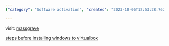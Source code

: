 ```yaml
---
{"category": "Software activation", "created": "2023-10-06T12:53:28.762Z", "date": "2023-10-06 12:53:28", "description": "This article provides instructions for activating Windows and Microsoft Office, as well as installing them in a VirtualBox environment. It also includes a link to a blog post with more detailed steps. The website mentioned is massgrave.dev.", "modified": "2023-10-06T13:09:25.901Z", "tags": ["Windows activation", "Microsoft Office activation", "VirtualBox installation", "Blog post", "Massgrave.dev", "Installation guide", "Technical instructions"], "title": "windows & office activation, install windows in virtualbox"}

---
```


visit: [massgrave](https://massgrave.dev)

[steps before installing windows to virtualbox](https://blog.csdn.net/qq_44323306/article/details/122009436)
